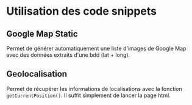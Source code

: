 # Utilisation des code snippets
## Google Map Static
Permet de générer automatiquement une liste d'images de Google Map avec des données extraits d'une bdd (lat + long).

## Geolocalisation
Permet de récupérer les informations de localisations avec la fonction `getCurrentPosition()`. Il suffit simplement de lancer la page html.